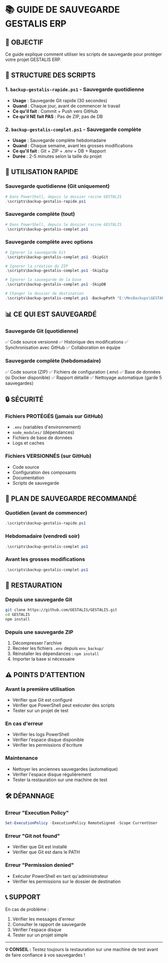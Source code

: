 # 📚 GUIDE DE SAUVEGARDE GESTALIS ERP

## 🎯 **OBJECTIF**
Ce guide explique comment utiliser les scripts de sauvegarde pour protéger votre projet GESTALIS ERP.

## 📁 **STRUCTURE DES SCRIPTS**

### 1. **`backup-gestalis-rapide.ps1`** - Sauvegarde quotidienne
- **Usage** : Sauvegarde Git rapide (30 secondes)
- **Quand** : Chaque jour, avant de commencer le travail
- **Ce qu'il fait** : Commit + Push vers GitHub
- **Ce qu'il NE fait PAS** : Pas de ZIP, pas de DB

### 2. **`backup-gestalis-complet.ps1`** - Sauvegarde complète
- **Usage** : Sauvegarde complète hebdomadaire
- **Quand** : Chaque semaine, avant les grosses modifications
- **Ce qu'il fait** : Git + ZIP + .env + DB + Rapport
- **Durée** : 2-5 minutes selon la taille du projet

## 🚀 **UTILISATION RAPIDE**

### **Sauvegarde quotidienne (Git uniquement)**
```powershell
# Dans PowerShell, depuis le dossier racine GESTALIS
.\scripts\backup-gestalis-rapide.ps1
```

### **Sauvegarde complète (tout)**
```powershell
# Dans PowerShell, depuis le dossier racine GESTALIS
.\scripts\backup-gestalis-complet.ps1
```

### **Sauvegarde complète avec options**
```powershell
# Ignorer la sauvegarde Git
.\scripts\backup-gestalis-complet.ps1 -SkipGit

# Ignorer la création du ZIP
.\scripts\backup-gestalis-complet.ps1 -SkipZip

# Ignorer la sauvegarde de la base
.\scripts\backup-gestalis-complet.ps1 -SkipDB

# Changer le dossier de destination
.\scripts\backup-gestalis-complet.ps1 -BackupPath "E:\MesBackups\GESTALIS"
```

## 📊 **CE QUI EST SAUVEGARDÉ**

### **Sauvegarde Git (quotidienne)**
✅ Code source versionné
✅ Historique des modifications
✅ Synchronisation avec GitHub
✅ Collaboration en équipe

### **Sauvegarde complète (hebdomadaire)**
✅ Code source (ZIP)
✅ Fichiers de configuration (.env)
✅ Base de données (si Docker disponible)
✅ Rapport détaillé
✅ Nettoyage automatique (garde 5 sauvegardes)

## 🔒 **SÉCURITÉ**

### **Fichiers PROTÉGÉS (jamais sur GitHub)**
- `.env` (variables d'environnement)
- `node_modules/` (dépendances)
- Fichiers de base de données
- Logs et caches

### **Fichiers VERSIONNÉS (sur GitHub)**
- Code source
- Configuration des composants
- Documentation
- Scripts de sauvegarde

## 📅 **PLAN DE SAUVEGARDE RECOMMANDÉ**

### **Quotidien (avant de commencer)**
```powershell
.\scripts\backup-gestalis-rapide.ps1
```

### **Hebdomadaire (vendredi soir)**
```powershell
.\scripts\backup-gestalis-complet.ps1
```

### **Avant les grosses modifications**
```powershell
.\scripts\backup-gestalis-complet.ps1
```

## 🔄 **RESTAURATION**

### **Depuis une sauvegarde Git**
```bash
git clone https://github.com/GESTALIS/GESTALIS.git
cd GESTALIS
npm install
```

### **Depuis une sauvegarde ZIP**
1. Décompresser l'archive
2. Recréer les fichiers `.env` depuis `env_backup/`
3. Réinstaller les dépendances : `npm install`
4. Importer la base si nécessaire

## ⚠️ **POINTS D'ATTENTION**

### **Avant la première utilisation**
- Vérifier que Git est configuré
- Vérifier que PowerShell peut exécuter des scripts
- Tester sur un projet de test

### **En cas d'erreur**
- Vérifier les logs PowerShell
- Vérifier l'espace disque disponible
- Vérifier les permissions d'écriture

### **Maintenance**
- Nettoyer les anciennes sauvegardes (automatique)
- Vérifier l'espace disque régulièrement
- Tester la restauration sur une machine de test

## 🛠️ **DÉPANNAGE**

### **Erreur "Execution Policy"**
```powershell
Set-ExecutionPolicy -ExecutionPolicy RemoteSigned -Scope CurrentUser
```

### **Erreur "Git not found"**
- Vérifier que Git est installé
- Vérifier que Git est dans le PATH

### **Erreur "Permission denied"**
- Exécuter PowerShell en tant qu'administrateur
- Vérifier les permissions sur le dossier de destination

## 📞 **SUPPORT**

En cas de problème :
1. Vérifier les messages d'erreur
2. Consulter le rapport de sauvegarde
3. Vérifier l'espace disque
4. Tester sur un projet simple

---

**💡 CONSEIL :** Testez toujours la restauration sur une machine de test avant de faire confiance à vos sauvegardes !

